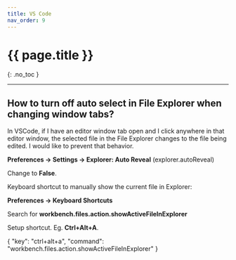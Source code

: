 ```yaml
---
title: VS Code
nav_order: 9
---
```


# {{ page.title }}

{: .no_toc }

---

## How to turn off auto select in File Explorer when changing window tabs?

In VSCode, if I have an editor window tab open and I click anywhere in that editor window, the selected file in the File Explorer changes to the file being edited. I would like to prevent that behavior.

**Preferences -> Settings -> Explorer: Auto Reveal** (explorer.autoReveal)

Change to **False**.

Keyboard shortcut to manually show the current file in Explorer:

**Preferences -> Keyboard Shortcuts**

Search for **workbench.files.action.showActiveFileInExplorer**

Setup shortcut. Eg. **Ctrl+Alt+A**.

{ "key": "ctrl+alt+a", "command": "workbench.files.action.showActiveFileInExplorer" }